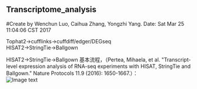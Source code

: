 ## Transcriptome_analysis  
#Create by Wenchun Luo, Caihua Zhang, Yongzhi Yang. Date: Sat Mar 25 11:04:06 CST 2017  
  
Tophat2->cufflinks->cuffdiff/edger/DEGseq  
HISAT2->StringTie->Ballgown  

HISAT2->StringTie->Ballgown 基本流程，（Pertea, Mihaela, et al. "Transcript-level expression analysis of RNA-seq experiments with HISAT, StringTie and Ballgown." Nature Protocols 11.9 (2016): 1650-1667.）：   
![Image text](https://github.com/yongzhiyang2012/Transcriptome_analysis/blob/master/image/Hisat-pipline.png)
